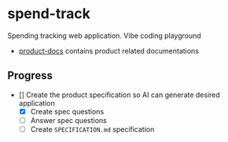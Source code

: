 # spend-track

Spending tracking web application. Vibe coding playground

- [product-docs](./product-docs/readme.md) contains product related documentations


## Progress
- [] Create the product specification so AI can generate desired application
  - [x] Create spec questions
  - [ ] Answer spec questions
  - [ ] Create `SPECIFICATION.md` specification